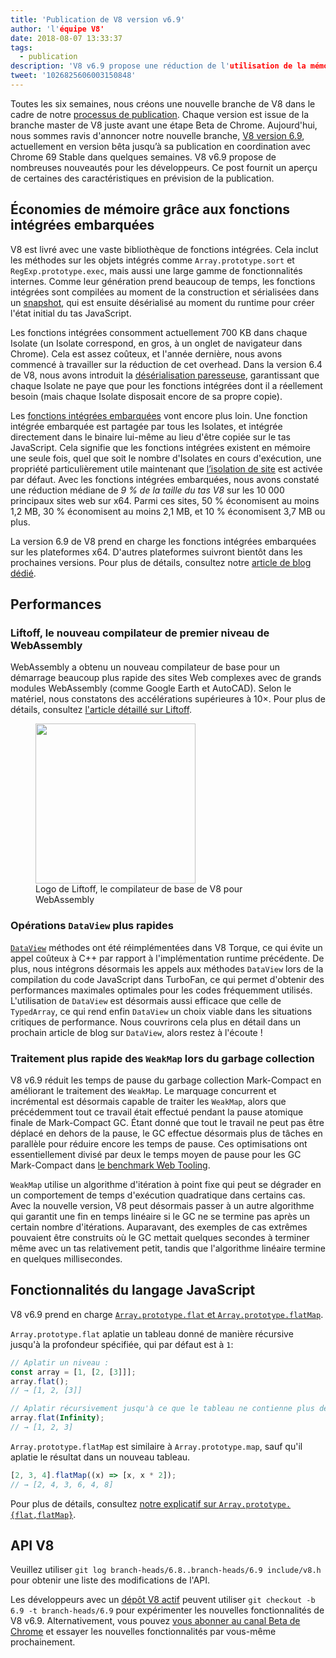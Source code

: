 ```yaml
---
title: 'Publication de V8 version v6.9'
author: 'l'équipe V8'
date: 2018-08-07 13:33:37
tags:
  - publication
description: 'V8 v6.9 propose une réduction de l'utilisation de la mémoire grâce aux fonctions intégrées embarquées, un démarrage plus rapide de WebAssembly avec Liftoff, de meilleures performances pour DataView et WeakMap, et bien plus encore !'
tweet: '1026825606003150848'
---
```

Toutes les six semaines, nous créons une nouvelle branche de V8 dans le cadre de notre [processus de publication](/docs/release-process). Chaque version est issue de la branche master de V8 juste avant une étape Beta de Chrome. Aujourd'hui, nous sommes ravis d'annoncer notre nouvelle branche, [V8 version 6.9](https://chromium.googlesource.com/v8/v8.git/+log/branch-heads/6.9), actuellement en version bêta jusqu’à sa publication en coordination avec Chrome 69 Stable dans quelques semaines. V8 v6.9 propose de nombreuses nouveautés pour les développeurs. Ce post fournit un aperçu de certaines des caractéristiques en prévision de la publication.

<!--truncate-->
## Économies de mémoire grâce aux fonctions intégrées embarquées

V8 est livré avec une vaste bibliothèque de fonctions intégrées. Cela inclut les méthodes sur les objets intégrés comme `Array.prototype.sort` et `RegExp.prototype.exec`, mais aussi une large gamme de fonctionnalités internes. Comme leur génération prend beaucoup de temps, les fonctions intégrées sont compilées au moment de la construction et sérialisées dans un [snapshot](/blog/custom-startup-snapshots), qui est ensuite désérialisé au moment du runtime pour créer l'état initial du tas JavaScript.

Les fonctions intégrées consomment actuellement 700 KB dans chaque Isolate (un Isolate correspond, en gros, à un onglet de navigateur dans Chrome). Cela est assez coûteux, et l'année dernière, nous avons commencé à travailler sur la réduction de cet overhead. Dans la version 6.4 de V8, nous avons introduit la [désérialisation paresseuse](/blog/lazy-deserialization), garantissant que chaque Isolate ne paye que pour les fonctions intégrées dont il a réellement besoin (mais chaque Isolate disposait encore de sa propre copie).

Les [fonctions intégrées embarquées](/blog/embedded-builtins) vont encore plus loin. Une fonction intégrée embarquée est partagée par tous les Isolates, et intégrée directement dans le binaire lui-même au lieu d'être copiée sur le tas JavaScript. Cela signifie que les fonctions intégrées existent en mémoire une seule fois, quel que soit le nombre d'Isolates en cours d'exécution, une propriété particulièrement utile maintenant que [l’isolation de site](https://developers.google.com/web/updates/2018/07/site-isolation) est activée par défaut. Avec les fonctions intégrées embarquées, nous avons constaté une réduction médiane de _9 % de la taille du tas V8_ sur les 10 000 principaux sites web sur x64. Parmi ces sites, 50 % économisent au moins 1,2 MB, 30 % économisent au moins 2,1 MB, et 10 % économisent 3,7 MB ou plus.

La version 6.9 de V8 prend en charge les fonctions intégrées embarquées sur les plateformes x64. D'autres plateformes suivront bientôt dans les prochaines versions. Pour plus de détails, consultez notre [article de blog dédié](/blog/embedded-builtins).

## Performances

### Liftoff, le nouveau compilateur de premier niveau de WebAssembly

WebAssembly a obtenu un nouveau compilateur de base pour un démarrage beaucoup plus rapide des sites Web complexes avec de grands modules WebAssembly (comme Google Earth et AutoCAD). Selon le matériel, nous constatons des accélérations supérieures à 10×. Pour plus de détails, consultez [l'article détaillé sur Liftoff](/blog/liftoff).

<figure>
  <img src="/_img/v8-liftoff.svg" width="256" height="256" alt="" loading="lazy"/>
  <figcaption>Logo de Liftoff, le compilateur de base de V8 pour WebAssembly</figcaption>
</figure>

### Opérations `DataView` plus rapides

[`DataView`](https://tc39.es/ecma262/#sec-dataview-objects) méthodes ont été réimplémentées dans V8 Torque, ce qui évite un appel coûteux à C++ par rapport à l'implémentation runtime précédente. De plus, nous intégrons désormais les appels aux méthodes `DataView` lors de la compilation du code JavaScript dans TurboFan, ce qui permet d'obtenir des performances maximales optimales pour les codes fréquemment utilisés. L'utilisation de `DataView` est désormais aussi efficace que celle de `TypedArray`, ce qui rend enfin `DataView` un choix viable dans les situations critiques de performance. Nous couvrirons cela plus en détail dans un prochain article de blog sur `DataView`, alors restez à l'écoute !

### Traitement plus rapide des `WeakMap` lors du garbage collection

V8 v6.9 réduit les temps de pause du garbage collection Mark-Compact en améliorant le traitement des `WeakMap`. Le marquage concurrent et incrémental est désormais capable de traiter les `WeakMap`, alors que précédemment tout ce travail était effectué pendant la pause atomique finale de Mark-Compact GC. Étant donné que tout le travail ne peut pas être déplacé en dehors de la pause, le GC effectue désormais plus de tâches en parallèle pour réduire encore les temps de pause. Ces optimisations ont essentiellement divisé par deux le temps moyen de pause pour les GC Mark-Compact dans [le benchmark Web Tooling](https://github.com/v8/web-tooling-benchmark).

`WeakMap` utilise un algorithme d'itération à point fixe qui peut se dégrader en un comportement de temps d'exécution quadratique dans certains cas. Avec la nouvelle version, V8 peut désormais passer à un autre algorithme qui garantit une fin en temps linéaire si le GC ne se termine pas après un certain nombre d'itérations. Auparavant, des exemples de cas extrêmes pouvaient être construits où le GC mettait quelques secondes à terminer même avec un tas relativement petit, tandis que l'algorithme linéaire termine en quelques millisecondes.

## Fonctionnalités du langage JavaScript

V8 v6.9 prend en charge [`Array.prototype.flat` et `Array.prototype.flatMap`](/features/array-flat-flatmap).

`Array.prototype.flat` aplatie un tableau donné de manière récursive jusqu'à la profondeur spécifiée, qui par défaut est à `1`:

```js
// Aplatir un niveau :
const array = [1, [2, [3]]];
array.flat();
// → [1, 2, [3]]

// Aplatir récursivement jusqu'à ce que le tableau ne contienne plus de tableaux imbriqués :
array.flat(Infinity);
// → [1, 2, 3]
```

`Array.prototype.flatMap` est similaire à `Array.prototype.map`, sauf qu'il aplatie le résultat dans un nouveau tableau.

```js
[2, 3, 4].flatMap((x) => [x, x * 2]);
// → [2, 4, 3, 6, 4, 8]
```

Pour plus de détails, consultez [notre explicatif sur `Array.prototype.{flat,flatMap}`](/features/array-flat-flatmap).

## API V8

Veuillez utiliser `git log branch-heads/6.8..branch-heads/6.9 include/v8.h` pour obtenir une liste des modifications de l'API.

Les développeurs avec un [dépôt V8 actif](/docs/source-code#using-git) peuvent utiliser `git checkout -b 6.9 -t branch-heads/6.9` pour expérimenter les nouvelles fonctionnalités de V8 v6.9. Alternativement, vous pouvez [vous abonner au canal Beta de Chrome](https://www.google.com/chrome/browser/beta.html) et essayer les nouvelles fonctionnalités par vous-même prochainement.
